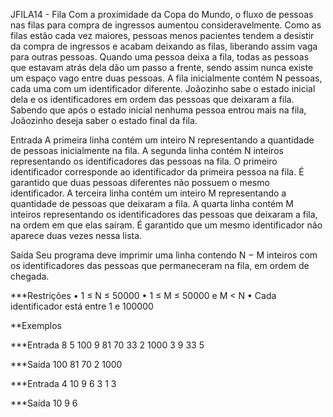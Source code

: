 JFILA14 - Fila
Com a proximidade da Copa do Mundo, o fluxo de pessoas nas filas para compra de ingressos aumentou consideravelmente. Como as filas estão cada vez maiores, pessoas menos pacientes tendem a desistir da compra de ingressos e acabam deixando as filas, liberando assim vaga para outras pessoas. Quando uma pessoa deixa a fila, todas as pessoas que estavam atrás dela dão um passo a frente, sendo assim nunca existe um espaço vago entre duas pessoas. A fila inicialmente contém N pessoas, cada uma com um identificador diferente. Joãozinho sabe o estado inicial dela e os identificadores em ordem das pessoas que deixaram a fila. Sabendo que após o estado inicial nenhuma pessoa entrou mais na fila, Joãozinho deseja saber o estado final da fila.

Entrada
A primeira linha contém um inteiro N representando a quantidade de pessoas inicialmente na fila. A segunda linha contém N inteiros representando os identificadores das pessoas na fila. O primeiro identificador corresponde ao identificador da primeira pessoa na fila. É garantido que duas pessoas diferentes não possuem o mesmo identificador. A terceira linha contém um inteiro M representando a quantidade de pessoas que deixaram a fila. A quarta linha contém M inteiros representando os identificadores das pessoas que deixaram a fila, na ordem em que elas saíram. É garantido que um mesmo identificador não aparece duas vezes nessa lista.

Saída
Seu programa deve imprimir uma linha contendo N − M inteiros com os identificadores das pessoas que permaneceram na fila, em ordem de chegada.

***Restrições
• 1 ≤ N ≤ 50000
• 1 ≤ M ≤ 50000 e M < N
• Cada identificador está entre 1 e 100000

**Exemplos

***Entrada
8
5 100 9 81 70 33 2 1000
3
9 33 5

***Saída
100 81 70 2 1000

***Entrada
4
10 9 6 3
1
3

***Saída
10 9 6
